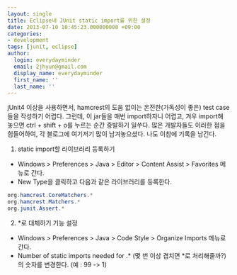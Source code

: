 ```yaml
---
layout: single
title: Eclipse내 JUnit static import를 위한 설정
date: 2013-07-10 10:45:23.000000000 +09:00
categories:
- development
tags: [junit, eclipse]
author:
  login: everydayminder
  email: 2jhyun@gmail.com
  display_name: everydayminder
  first_name: ''
  last_name: ''
---
```

jUnit4 이상을 사용하면서, hamcrest의 도움 없이는 온전한(가독성이 좋은) test case들을 작성하기 어렵다.
그런데, 이 jar들을 매번 import하자니 어렵고, 겨우 import해 놓으면 ctrl + shift + o를 누르는 순간 증발하기 일쑤다.
많은 개발자들도 이러한 점을 힘들어하여, 각 블로그에 여기저기 많이 남겨놓으셨다.
나도 이참에 기록을 남긴다.

1. static import할 라이브러리 등록하기
- Windows > Preferences > Java > Editor > Content Assist > Favorites 메뉴로 간다.
- New Type을 클릭하고 다음과 같은 라이브러리를 등록한다.

```java
org.hamcrest.CoreMatchers.*
org.hamcrest.Matchers.*
org.junit.Assert.*
```

2. *로 대체하기 기능 설정
- Windows > Preferences > Java > Code Style > Organize Imports 메뉴로 간다.
- Number of static imports needed for .* (몇 번 이상 겹치면 *로 처리해줄까?) 의 숫자를 변경한다. (예 : 99 -> 1)

